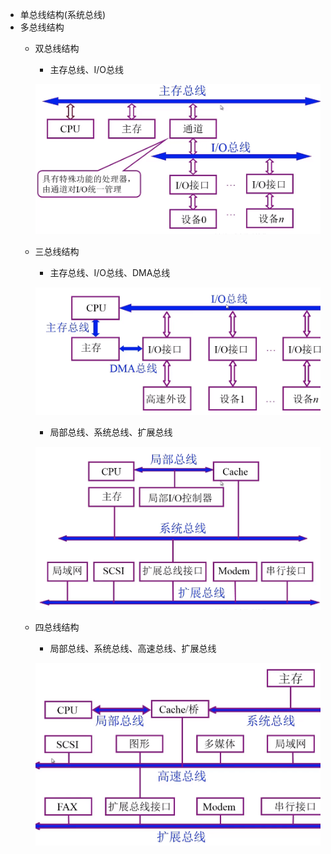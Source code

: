 * 单总线结构\(系统总线\)
* 多总线结构
  * 双总线结构
    * 主存总线、I/O总线

    ![](/assets/js-14.2.3.4-1.png)
  * 三总线结构
    * 主存总线、I/O总线、DMA总线

    ![](/assets/js-14.2.3.4-2.png)
    * 局部总线、系统总线、扩展总线

    ![](/assets/js-14.2.3.4-3.png)
  * 四总线结构
    * 局部总线、系统总线、高速总线、扩展总线

    ![](/assets/js-14.2.3..png)



